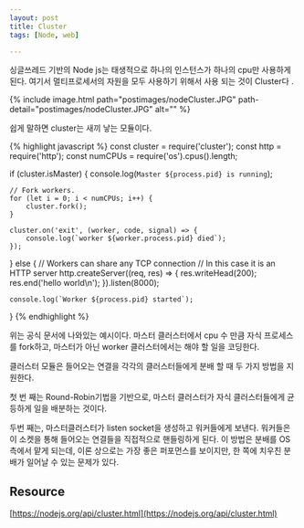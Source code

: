 ```yaml
---
layout: post
title: Cluster
tags: [Node, web]

---
```



싱글쓰레드 기반의 Node js는 태생적으로 하나의 인스턴스가 하나의 cpu만 사용하게 된다.
여기서 멀티프로세서의 자원을 모두 사용하기 위해서 사용 되는 것이 Cluster다 .

{% include image.html path="postimages/nodeCluster.JPG" path-detail="postimages/nodeCluster.JPG" alt="" %}

쉽게 말하면 cluster는 새끼 낳는 모듈이다.

{% highlight javascript %}
const cluster = require('cluster');
const http = require('http');
const numCPUs = require('os').cpus().length;

if (cluster.isMaster) {
    console.log(`Master ${process.pid} is running`);

    // Fork workers.
    for (let i = 0; i < numCPUs; i++) {
        cluster.fork();
    }

    cluster.on('exit', (worker, code, signal) => {
        console.log(`worker ${worker.process.pid} died`);
    });
} else {
    // Workers can share any TCP connection
    // In this case it is an HTTP server
    http.createServer((req, res) => {
    res.writeHead(200);
    res.end('hello world\n');
    }).listen(8000);

    console.log(`Worker ${process.pid} started`);
}
{% endhighlight %}

위는 공식 문서에 나와있는 예시이다.
마스터 클러스터에서 cpu 수 만큼 자식 프로세스를 fork하고, 마스터가 아닌 worker 클러스터에서는 해야 할 일을 코딩한다.

클러스터 모듈은 들어오는 연결을 각각의 클러스터들에게 분배 할 때  두 가지 방법을 지원한다.

첫 번 째는 Round-Robin기법을 기반으로, 마스터 클러스터가 자식 클러스터들에게 균등하게 일을 배분하는 것이다.

두번 째는, 마스터클러스터가 listen socket을 생성하고 워커들에게 보낸다. 워커들은 이 소켓을 통해 들어오는 연결들을 직접적으로 핸들링하게 된다.
이 방법은 분배를 OS측에서 맡게 되는데, 이론 상으로는 가장 좋은 퍼포먼스를 보이지만, 한 쪽에 치우친 분배가 일어날 수 있는 문제가 있다.

## Resource
[https://nodejs.org/api/cluster.html](https://nodejs.org/api/cluster.html)
